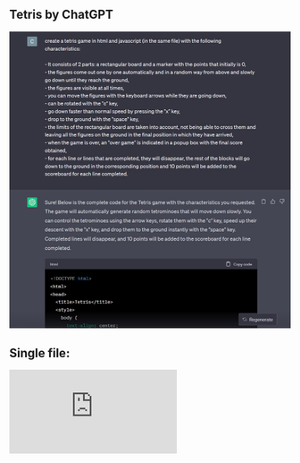 ## Tetris by ChatGPT

![ChatGPT](https://github.com/cramosg/chatgpt-tetris/blob/main/chatgpt.jpg)

## Single file:

![tetris.html](https://github.com/cramosg/chatgpt-tetris/blob/main/tetris.html)
